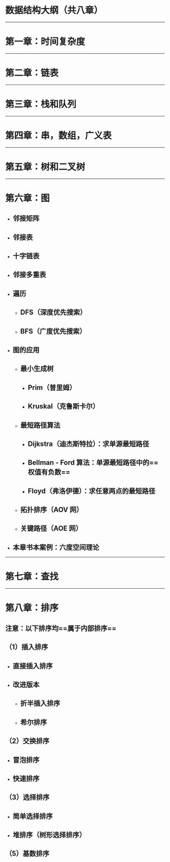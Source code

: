 # 数据结构大纲（共八章）

---

# 第一章：时间复杂度

---

# 第二章：链表

---

# 第三章：栈和队列

---

# 第四章：串，数组，广义表

---

# 第五章：树和二叉树

---

# 第六章：图

- ## 邻接矩阵
- ## 邻接表
- ## 十字链表
- ## 邻接多重表
- ## 遍历
  - ## DFS（深度优先搜索）
  - ## BFS（广度优先搜索）
- ## 图的应用
  - ## 最小生成树
    - ## Prim（普里姆）
    - ## Kruskal（克鲁斯卡尔）
  - ## 最短路径算法
    - ## Dijkstra（迪杰斯特拉）：求单源最短路径
    - ## Bellman - Ford 算法：单源最短路径中的==权值有负数==
    - ## Floyd（弗洛伊德）：求任意两点的最短路径
  - ## 拓扑排序（AOV 网）
  - ## 关键路径（AOE 网）
- ## 本章书本案例：六度空间理论

---

# 第七章：查找

---

# 第八章：排序

## 注意：以下排序均==属于内部排序==

## （1）插入排序

- ## 直接插入排序
- ## 改进版本
  - ## 折半插入排序
  - ## 希尔排序

## （2）交换排序

- ## 冒泡排序
- ## 快速排序

## （3）选择排序

- ## 简单选择排序
- ## 堆排序（树形选择排序）

## （5）基数排序
